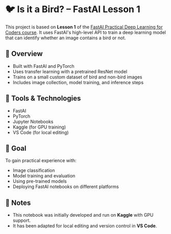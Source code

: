 # 🐦 Is it a Bird? – FastAI Lesson 1

This project is based on **Lesson 1** of the [FastAI Practical Deep Learning for Coders course](https://course.fast.ai/). It uses FastAI's high-level API to train a deep learning model that can identify whether an image contains a bird or not.

## 📌 Overview
- Built with FastAI and PyTorch
- Uses transfer learning with a pretrained ResNet model
- Trains on a small custom dataset of bird and non-bird images
- Includes image collection, model training, and inference steps

## 🔧 Tools & Technologies
- FastAI
- PyTorch
- Jupyter Notebooks
- Kaggle (for GPU training)
- VS Code (for local editing)

## 🚀 Goal
To gain practical experience with:
- Image classification
- Model training and evaluation
- Using pre-trained models
- Deploying FastAI notebooks on different platforms

## 📝 Notes
- This notebook was initially developed and run on **Kaggle** with GPU support.
- It has been adapted for local editing and version control in **VS Code**.
